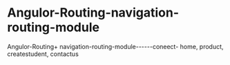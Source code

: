 # Angulor-Routing-navigation-routing-module
Angulor-Routing+ navigation-routing-module------coneect- home, product, createstudent, contactus
